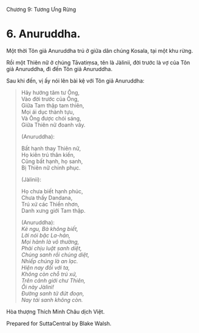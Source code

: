  

Chương 9: Tương Ưng Rừng

# 6\. Anuruddha.

Một thời Tôn giả Anuruddha trú ở giữa dân chúng Kosala, tại một khu rừng.

Rồi một Thiên nữ ở chúng Tāvatiṃsa, tên là Jàlinii, đời trước là vợ của Tôn giả Anuruddha, đi đến Tôn giả Anuruddha.

Sau khi đến, vị ấy nói lên bài kệ với Tôn giả Anuruddha:

> Hãy hướng tâm tư Ông,  
> Vào đời trước của Ông,  
> Giữa Tam thập tam thiên,  
> Mọi ái dục thành tựu,  
> Và Ông được chói sáng,  
> Giữa Thiên nữ đoanh vây.
> 
> (Anuruddha):
> 
> Bất hạnh thay Thiên nữ,  
> Họ kiên trú thân kiến,  
> Cũng bất hạnh, họ sanh,  
> Bị Thiên nữ chinh phục.
> 
> (Jàlinii):
> 
> Họ chưa biết hạnh phúc,  
> Chưa thấy Dandana,  
> Trú xứ các Thiền nhơn,  
> Danh xưng giới Tam thập.
> 
> (Anuruddha):  
> _Kẻ ngu, Bà không biết,  
> Lời nói bậc La-hán,  
> Mọi hành là vô thường,  
> Phải chịu luật sanh diệt,  
> Chúng sanh rồi chúng diệt,  
> Nhiếp chúng là an lạc.  
> Hiện nay đối với ta,  
> Không còn chỗ trú xứ,  
> Trên cảnh giới chư Thiên,  
> Ôi này Jàlinì!  
> Ðường sanh tử đứt đoạn,  
> Nay tái sanh không còn._

Hòa thượng Thích Minh Châu dịch Việt.

Prepared for SuttaCentral by Blake Walsh.